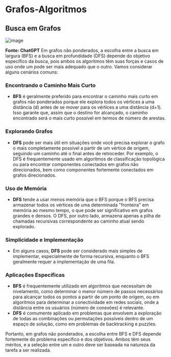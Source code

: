# Grafos-Algoritmos

## Busca em Grafos
![image](https://github.com/EduardaTuboy/Grafos-Algoritmos/assets/128496419/22d571ba-3d42-435f-8abd-affd3b70df48)

**Fonte: ChatGPT**
Em grafos não ponderados, a escolha entre a busca em largura (BFS) e a busca em profundidade (DFS) depende do objetivo específico da busca, pois ambos os algoritmos têm suas forças e casos de uso onde um pode ser mais adequado que o outro. Vamos considerar alguns cenários comuns:

### Encontrando o Caminho Mais Curto

- **BFS** é geralmente preferido para encontrar o caminho mais curto em grafos não ponderados porque ele explora todos os vértices a uma distância \(d\) antes de se mover para os vértices a uma distância \(d+1\). Isso garante que, assim que o destino for alcançado, o caminho encontrado será o mais curto possível em termos de número de arestas.

### Explorando Grafos

- **DFS** pode ser mais útil em situações onde você precisa explorar o grafo o mais completamente possível a partir de um vértice de origem, seguindo um caminho até o final antes de retroceder. Por exemplo, o DFS é frequentemente usado em algoritmos de classificação topológica ou para encontrar componentes conectados em grafos não direcionados, bem como componentes fortemente conectados em grafos direcionados.

### Uso de Memória

- **DFS** tende a usar menos memória que o BFS porque o BFS precisa armazenar todos os vértices de uma determinada "fronteira" em memória ao mesmo tempo, o que pode ser significativo em grafos grandes e densos. O DFS, por outro lado, armazena apenas a pilha de chamadas recursivas correspondente ao caminho atual sendo explorado.

### Simplicidade e Implementação

- Em alguns casos, **DFS** pode ser considerado mais simples de implementar, especialmente de forma recursiva, enquanto o BFS geralmente requer a implementação de uma fila.

### Aplicações Específicas

- **BFS** é frequentemente utilizado em algoritmos que necessitam de nivelamento, como determinar o menor número de passos necessários para alcançar todos os pontos a partir de um ponto de origem, ou em algoritmos para determinar a conectividade em redes sociais, onde a distância entre os usuários (número de conexões) é relevante.
- **DFS** é comumente aplicado em problemas que envolvem a exploração de todas as combinações ou permutações possíveis dentro de um espaço de solução, como em problemas de backtracking e puzzles.

Portanto, em grafos não ponderados, a escolha entre BFS e DFS depende fortemente do problema específico e dos objetivos. Ambos têm seus méritos, e a seleção entre um e outro deve ser baseada na natureza da tarefa a ser realizada.


